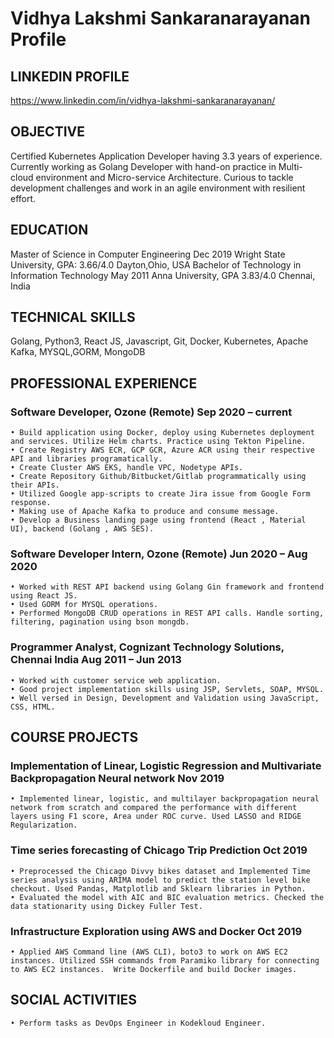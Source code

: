 # Vidhya Lakshmi Sankaranarayanan Profile

## LINKEDIN PROFILE

https://www.linkedin.com/in/vidhya-lakshmi-sankaranarayanan/


## OBJECTIVE

Certified Kubernetes Application Developer having 3.3 years of experience. Currently working as Golang Developer with hand-on practice in Multi-cloud environment and Micro-service Architecture. Curious to tackle development challenges and work in an agile environment with resilient effort.

## EDUCATION

Master of Science in Computer Engineering                                                                                                       Dec 2019
Wright State University, GPA: 3.66/4.0                                                                                                  Dayton,Ohio, USA
Bachelor of Technology in Information Technology                                                                                                May 2011
Anna University, GPA 3.83/4.0                                                                                                             Chennai, India

## TECHNICAL SKILLS

Golang, Python3, React JS, Javascript, Git, Docker, Kubernetes, Apache Kafka, MYSQL,GORM, MongoDB

## PROFESSIONAL EXPERIENCE

### Software Developer, Ozone (Remote)                                                                                              Sep 2020 – current

    • Build application using Docker, deploy using Kubernetes deployment and services. Utilize Helm charts. Practice using Tekton Pipeline.
    • Create Registry AWS ECR, GCP GCR, Azure ACR using their respective API and libraries programatically.
    • Create Cluster AWS EKS, handle VPC, Nodetype APIs.  
    • Create Repository Github/Bitbucket/Gitlab programmatically using their APIs.
    • Utilized Google app-scripts to create Jira issue from Google Form response.
    • Making use of Apache Kafka to produce and consume message.
    • Develop a Business landing page using frontend (React , Material UI), backend (Golang , AWS SES).

### Software Developer Intern, Ozone (Remote)                                                                                      Jun 2020 – Aug 2020

    • Worked with REST API backend using Golang Gin framework and frontend using React JS. 
    • Used GORM for MYSQL operations.
    • Performed MongoDB CRUD operations in REST API calls. Handle sorting, filtering, pagination using bson mongdb.

### Programmer Analyst, Cognizant Technology Solutions, Chennai India                                                                Aug 2011 – Jun 2013

    • Worked with customer service web application.  
    • Good project implementation skills using JSP, Servlets, SOAP, MYSQL. 
    • Well versed in Design, Development and Validation using JavaScript, CSS, HTML.

## COURSE PROJECTS

### Implementation of Linear, Logistic Regression and Multivariate Backpropagation Neural network                                               Nov 2019

    • Implemented linear, logistic, and multilayer backpropagation neural network from scratch and compared the performance with different layers using F1 score, Area under ROC curve. Used LASSO and RIDGE Regularization.

### Time series forecasting of Chicago Trip Prediction                                                                                          Oct 2019

    • Preprocessed the Chicago Divvy bikes dataset and Implemented Time series analysis using ARIMA model to predict the station level bike checkout. Used Pandas, Matplotlib and Sklearn libraries in Python. 
    • Evaluated the model with AIC and BIC evaluation metrics. Checked the data stationarity using Dickey Fuller Test.

### Infrastructure Exploration using AWS and Docker                                                                                             Oct 2019

    • Applied AWS Command line (AWS CLI), boto3 to work on AWS EC2 instances. Utilized SSH commands from Paramiko library for connecting to AWS EC2 instances.  Write Dockerfile and build Docker images.

## SOCIAL ACTIVITIES

    • Perform tasks as DevOps Engineer in Kodekloud Engineer.
